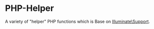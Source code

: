 PHP-Helper
============

A variety of "helper" PHP functions which is Base on [Illuminate\Support](https://laravel.com/docs/5.2/helpers#method-camel-case).




	

